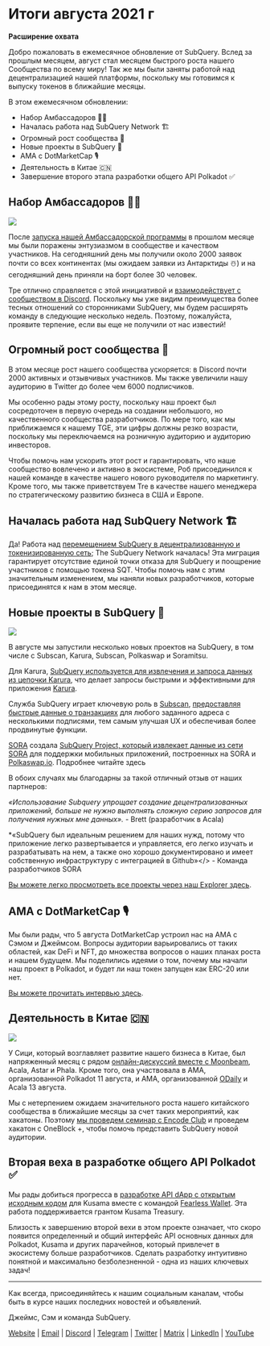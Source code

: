 # Итоги августа 2021 г

**Расширение охвата**

Добро пожаловать в ежемесячное обновление от SubQuery. Вслед за прошлым месяцем, август стал месяцем быстрого роста нашего Сообщества по всему миру! Так же мы были заняты работой над децентрализацией нашей платформы, поскольку мы готовимся к выпуску токенов в ближайшие месяцы.

В этом ежемесячном обновлении:

-   Набор Амбассадоров 👩‍💼
-   Началась работа над SubQuery Network 🏗
-   Огромный рост сообщества 🚀
-   Новые проекты в SubQuery 🤝
-   AMA с DotMarketCap 🎙
-   Деятельность в Китае 🇨🇳
-   Завершение второго этапа разработки общего API Polkadot ✅

## Набор Амбассадоров 👩‍💼

![](https://miro.medium.com/max/1400/0*_nOcsPjhQxta_FPH)

После [запуска нашей Амбассадорской программы](https://subquery.medium.com/introducing-the-subquery-ambassador-program-aa82613ab804) в прошлом месяце мы были поражены энтузиазмом в сообществе и качеством участников. На сегодняшний день мы получили около 2000 заявок почти со всех континентах (мы ожидаем заявки из Антарктиды ☃️) и на сегодняшний день приняли на борт более 30 человек.

Тре отлично справляется с этой инициативой и [ взаимодействует с сообществом в Discord](https://discord.com/invite/78zg8aBSMG). Поскольку мы уже видим преимущества более тесных отношений со сторонниками SubQuery, мы будем расширять команду в следующие несколько недель. Поэтому, пожалуйста, проявите терпение, если вы еще не получили от нас известий!

## Огромный рост сообщества 🚀

В этом месяце рост нашего сообщества ускоряется: в Discord почти 2000 активных и отзывчивых участников. Мы также увеличили нашу аудиторию в Twitter до более чем 6000 подписчиков.

Мы особенно рады этому росту, поскольку наш проект был сосредоточен в первую очередь на создании небольшого, но качественного сообщества разработчиков. По мере того, как мы приближаемся к нашему TGE, эти цифры должны резко возрасти, поскольку мы переключаемся на розничную аудиторию и аудиторию инвесторов.

Чтобы помочь нам ускорить этот рост и гарантировать, что наше сообщество вовлечено и активно в экосистеме, Роб присоединился к нашей команде в качестве нашего нового руководителя по маркетингу. Кроме того, мы также приветствуем Tre в качестве нашего менеджера по стратегическому развитию бизнеса в США и Европе.

## Началась работа над SubQuery Network 🏗

Да! Работа над [перемещением SubQuery в децентрализованную и токенизированную сеть](https://subquery.medium.com/the-subquery-network-a-summary-46cde0acb010); The SubQuery Network началась! Эта миграция гарантирует отсутствие единой точки отказа для SubQuery и поощрение участников с помощью токена SQT. Чтобы помочь нам с этим значительным изменением, мы наняли новых разработчиков, которые присоединятся к нам в этом месяце.

## Новые проекты в SubQuery 🤝

![](https://miro.medium.com/max/4800/1*yUruZPSKP_0BA6mA72P8xg.gif)

В августе мы запустили несколько новых проектов на SubQuery, в том числе с Subscan, Karura, Subscan, Polkaswap и Soramitsu.

Для Karura, [SubQuery используется для извлечения и запроса данных из цепочки Karura](https://subquery.medium.com/karura-integrates-with-subquery-to-aggregate-and-serve-defi-data-to-kusama-builders-d34f0e722311?source=your_stories_page-------------------------------------), что делает запросы быстрыми и эффективными для приложения [Karura](https://apps.karura.network/).

Служба SubQuery играет ключевую роль в [Subscan](https://www.subscan.io/), [предоставляя быстрые данные о транзакциях](https://subquery.medium.com/subscans-multi-signature-tool-powered-by-subquery-926da3e4fc25?source=your_stories_page-------------------------------------) для любого заданного адреса с несколькими подписями, тем самым улучшая UX и обеспечивая более продвинутые функции.

[SORA](https://sora.org/) создала [SubQuery Project, который извлекает данные из сети SORA](https://subquery.medium.com/sora-integrates-subquery-to-provide-data-to-the-sora-network-5a73f77a40aa?source=your_stories_page-------------------------------------) для поддержки мобильных приложений, построенных на SORA и [Polkaswap.io](http://polkaswap.io/). Подробнее читайте здесь

В обоих случаях мы благодарны за такой отличный отзыв от наших партнеров:

*«Использование Subquery упрощает создание децентрализованных приложений, больше не нужно выполнять сложную серию запросов для получения нужных мне данных».* - Brett (разработчик в Acala)

*«SubQuery был идеальным решением для наших нужд, потому что приложение легко развертывается и управляется, его легко изучать и разрабатывать на нем, а также оно хорошо документировано и имеет собственную инфраструктуру с интеграцией в Github»</> - Команда разработчиков SORA

[Вы можете легко просмотреть все проекты через наш Explorer здесь](https://explorer.subquery.network/).

## AMA с DotMarketCap 🎙

Мы были рады, что 5 августа DotMarketCap устроил нас на AMA с Сэмом и Джеймсом. Вопросы аудитории варьировались от таких областей, как DeFi и NFT, до множества вопросов о наших планах роста и нашем будущем. Мы поделились идеями о том, почему мы начали наш проект в Polkadot, и будет ли наш токен запущен как ERC-20 или нет.

[Вы можете прочитать интервью здесь](https://dotmarketcap.com/blog-detail/288/ama30-recap-polkawarriors-x-subquery).

## Деятельность в Китае 🇨🇳

![](https://miro.medium.com/max/1400/0*A5oqsryFRbGX0MDx)

У Сици, который возглавляет развитие нашего бизнеса в Китае, был напряженный месяц с рядом [онлайн-дискуссий вместе с Moonbeam](https://twitter.com/SubQueryNetwork/status/1425293137103122432/photo/1), Acala, Astar и Phala. Кроме того, она участвовала в AMA, организованной Polkadot 11 августа, и AMA, организованной [ODaily](http://www.odaily.com/) и Acala 13 августа.

Мы с нетерпением ожидаем значительного роста нашего китайского сообщества в ближайшие месяцы за счет таких мероприятий, как хакатоны. Поэтому [мы проведем семинар с Encode Club](https://www.eventbrite.co.uk/e/polkadot-hackathon-subquery-workshop-tickets-167321106935?aff=ebdsoporgprofile) и проведем хакатон с OneBlock +, чтобы помочь представить SubQuery новой аудитории.

## Вторая веха в разработке общего API Polkadot ✅

Мы рады добиться прогресса в [разработке API dApp с открытым исходным кодом](https://docs.google.com/document/d/13L8HBwB6VB-n2g274FFFJKORYPJsq744C6H8iEDQ0-0/edit) для Kusama вместе с командой [Fearless Wallet](https://fearlesswallet.io/). Эта работа поддерживается грантом Kusama Treasury.

Близость к завершению второй вехи в этом проекте означает, что скоро появится определенный и общий интерфейс API основных данных для Polkadot, Kusama и других парачейнов, который привлечет в экосистему больше разработчиков. Сделать разработку интуитивно понятной и максимально безболезненной - одна из наших ключевых задач!

*****

Как всегда, присоединяйтесь к нашим социальным каналам, чтобы быть в курсе наших последних новостей и объявлений.

Джеймс, Сэм и команда SubQuery.

[Website](https://subquery.network/) | [Email](mailto:hello@subquery.network) | [Discord](https://discord.com/invite/78zg8aBSMG) | [Telegram](https://t.me/subquerynetwork) | [Twitter](https://twitter.com/subquerynetwork) | [Matrix](https://matrix.to/#/#subquery:matrix.org) | [LinkedIn](https://www.linkedin.com/company/subquery) | [YouTube](https://www.youtube.com/channel/UCi1a6NUUjegcLHDFLr7CqLw)
